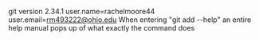 git version 2.34.1
user.name=rachelmoore44
user.email=rm493222@ohio.edu
When entering "git add --help" an entire help manual pops up of what exactly the command does
